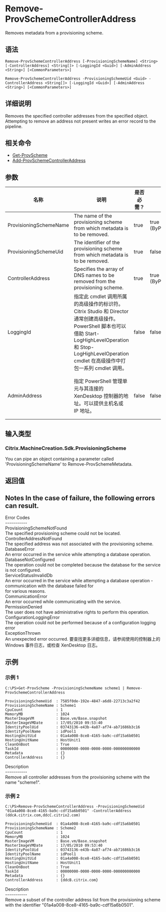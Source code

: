 # Remove-ProvSchemeControllerAddress

Removes metadata from a provisioning scheme.

## 语法

    Remove-ProvSchemeControllerAddress [-ProvisioningSchemeName] <String> [-ControllerAddress] <String[]> [-LoggingId <Guid>] [-AdminAddress <String>] [<CommonParameters>]
    
    Remove-ProvSchemeControllerAddress -ProvisioningSchemeUid <Guid> -ControllerAddress <String[]> [-LoggingId <Guid>] [-AdminAddress <String>] [<CommonParameters>]
    

## 详细说明

Removes the specified controller addresses from the specified object. Attempting to remove an address not present writes an error record to the pipeline.

## 相关命令

- [Get-ProvScheme](Get-ProvScheme.html)
- [Add-ProvSchemeControllerAddress](Add-ProvSchemeControllerAddress.html)

## 参数

| 名称                     | 说明                                                                                                                                                                     | 是否必需？ | 管道输入                  | 默认值                                   |
| ---------------------- | ---------------------------------------------------------------------------------------------------------------------------------------------------------------------- | ----- | --------------------- | ------------------------------------- |
| ProvisioningSchemeName | The name of the provisioning scheme from which metadata is to be removed.                                                                                              | true  | true (ByPropertyName) |                                       |
| ProvisioningSchemeUid  | The identifier of the provisioning scheme from which metadata is to be removed.                                                                                        | true  | false                 |                                       |
| ControllerAddress      | Specifies the array of DNS names to be removed from the provisioning scheme.                                                                                           | true  | true (ByPropertyName) |                                       |
| LoggingId              | 指定此 cmdlet 调用所属的高级操作的标识符。 Citrix Studio 和 Director 通常创建高级操作。 PowerShell 脚本也可以借助 Start-LogHighLevelOperation 和 Stop-LogHighLevelOperation cmdlet 在高级操作中打包一系列 cmdlet 调用。 | false | false                 |                                       |
| AdminAddress           | 指定 PowerShell 管理单元与其连接的 XenDesktop 控制器的地址。可以提供主机名或 IP 地址。                                                                                                              | false | false                 | LocalHost。一旦有 cmdlet 提供了某个值，此值将变为默认值。 |

## 输入类型

### Citrix.MachineCreation.Sdk.ProvisioningScheme  
You can pipe an object containing a parameter called 'ProvisioningSchemeName' to Remove-ProvSchemeMetadata.

## 返回值

### 

## Notes In the case of failure, the following errors can result.  
Error Codes  
\---\---\-----  
ProvisioningSchemeNotFound  
The specified provisioning scheme could not be located.  
ControllerAddressNotFound  
The specified address was not associated with the provisioning scheme.  
DatabaseError  
An error occurred in the service while attempting a database operation.  
DatabaseNotConfigured  
The operation could not be completed because the database for the service is not configured.  
ServiceStatusInvalidDb  
An error occurred in the service while attempting a database operation - communication with the database failed for  
for various reasons.  
CommunicationError  
An error occurred while communicating with the service.  
PermissionDenied  
The user does not have administrative rights to perform this operation.  
ConfigurationLoggingError  
The operation could not be performed because of a configuration logging error  
ExceptionThrown  
An unexpected error occurred. 要查找更多详细信息，请参阅使用的控制器上的 Windows 事件日志，或检查 XenDesktop 日志。

## 示例

### 示例 1

    C:\PS>Get-ProvScheme -ProvisioningSchemeName scheme1 | Remove-ProvSchemeControllerAddress
    
    ProvisioningSchemeUid  : 7585f0de-192e-4847-a6d8-22713c3a2f42
    ProvisioningSchemeName : Scheme1
    CpuCount               : 1
    MemoryMB               : 1024
    MasterImageVM          : Base.vm/Base.snapshot
    MasterImageVMDate      : 17/05/2010 09:53:40
    IdentityPoolUid        : 03743136-e43b-4a87-af74-ab71686b3c16
    IdentityPoolName       : idPool1
    HostingUnitUid         : 01a4a008-8ce8-4165-ba9c-cdf15a6b0501
    HostingUnitName        : HostUnit1
    CleanOnBoot            : True
    TaskId                 : 00000000-0000-0000-0000-000000000000
    Metadata               : {}
    ControllerAddress      : {}
    

Description  
\---\---\-----  
Remove all controller addresses from the provisioning scheme with the name "scheme1".

### 示例 2

    C:\PS>Remove-ProvSchemeControllerAddress -ProvisioningSchemeUid "01a4a008-8ce8-4165-ba9c-cdf15a6b0501" -ControllerAddress (ddcA.citrix.com,ddcC.citrix2.com)
    
    ProvisioningSchemeUid  : 01a4a008-8ce8-4165-ba9c-cdf15a6b0501
    ProvisioningSchemeName : Scheme2
    CpuCount               : 1
    MemoryMB               : 1024
    MasterImageVM          : Base.vm/Base.snapshot
    MasterImageVMDate      : 17/05/2010 09:53:40
    IdentityPoolUid        : 03743136-e43b-4a87-af74-ab71686b3c16
    IdentityPoolName       : idPool1
    HostingUnitUid         : 01a4a008-8ce8-4165-ba9c-cdf15a6b0501
    HostingUnitName        : HostUnit1
    CleanOnBoot            : True
    TaskId                 : 00000000-0000-0000-0000-000000000000
    Metadata               : {}
    ControllerAddress      : {ddcB.citrix.com}
    

Description  
\---\---\-----  
Remove a subset of the controller address list from the provisioning scheme with the identifier "01a4a008-8ce8-4165-ba9c-cdf15a6b0501".